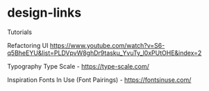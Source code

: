 # design-links

Tutorials

Refactoring UI
https://www.youtube.com/watch?v=S6-q5BheEYU&list=PLDVpvW8ghDr9tasku_YvuTy_l0xPUtOHE&index=2

Typography
Type Scale - https://type-scale.com/

Inspiration
Fonts In Use (Font Pairings) - https://fontsinuse.com/

